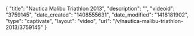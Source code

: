{
    "title": "Nautica Malibu Triathlon 2013",
    "description": "",
    "videoid": "3759145",
    "date_created": "1408555631",
    "date_modified": "1418181902",
    "type": "captivate",
    "layout": "video",
    "url": "\/v\/nautica-malibu-triathlon-2013\/3759145"
}